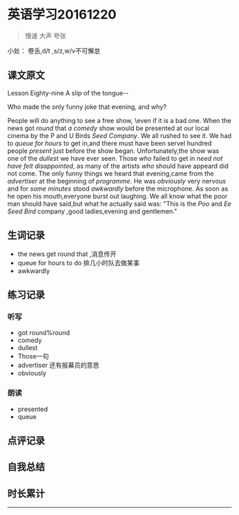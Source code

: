 # 英语学习20161220

> 慢速 大声 夸张

小处： 卷舌,d/t ,s/z,w/v不可懈怠

## 课文原文

Lesson Eighty-nine A slip of the tongue--

Who made the only funny joke   that evening, and why?

People will do anything to see a free show, \\even  if it is a bad one.
When the news got _round_ that _a comedy_ show would be presented   at our local cinema   by the P and U Birds _Seed Company_.
We all rushed to see it.
We had to _queue for hours_ to get in,and there must have been  servel hundred people _present_    just before the show began. 
Unfortunately,the show was one of  the _dullest_ we have ever seen.
Those _who_ failed to get in   _need not  have felt disappointed_, as many of the artists _who_ should have appeard did not come. 
The only funny things we heard that evening,came from the _advertiser_ at the beginning of _programme_.
He was _obviously_ very nervous and for _some minutes_ stood _awkwardly_ before the microphone.
As soon as he open his mouth,everyone burst out laughing.
We all know what the poor man should have said,but what he actually said was:
"This is the _Poo_ and _Ee Seed Bird_ company ,good ladies,evening and gentlemen."

## 生词记录
* the news get round that ,消息传开
* queue for hours to do 排几小时队去做某事
* awkwardly

## 练习记录

### 听写
* got round%round
* comedy
* dullest
* Those一句
* advertiser 还有报幕员的意思
* obviously 

### 朗读
* presented
* queue

## 点评记录


## 自我总结

## 时长累计


---
